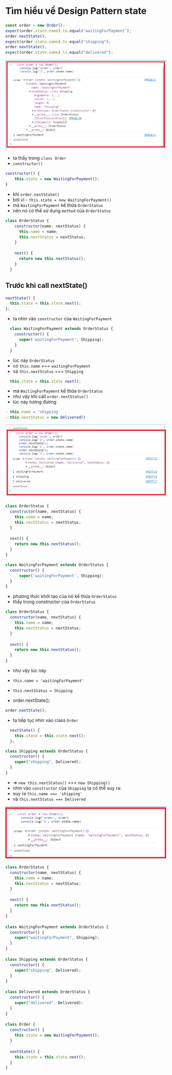 # Tìm hiểu về Design Pattern state

```javascript
const order = new Order();
expect(order.state.name).to.equal("waitingForPayment");
order.nextState();
expect(order.state.name).to.equal("shipping");
order.nextState();
expect(order.state.name).to.equal("delivered");
```

![ScreenShot](../../image/state_detail_1.png)

- ta thấy trong `class Order`
- `constructor()`

```javascript
constructor() {
    this.state = new WaitingForPayment();
}
```

- khi `order.nextState()`
- bởi vì - `this.state = new WaitingForPayment()`
- mà `WaitingForPayment` kế thừa `OrderStatus`
- nên nó có thể sử dụng `method` của `OrderStatus`

``` javascript
class OrderStatus {
    constructor(name, nextStatus) {
      this.name = name;
      this.nextStatus = nextStatus;
    }
  
    next() {
      return new this.nextStatus();
    }
  }
```
## Trước khi call nextState()
``` javascript
nextState() {
  this.state = this.state.next();
};
```
- ta nhìn vào `constructor` của `WaitingForPayment`
``` javascript
  class WaitingForPayment extends OrderStatus {
    constructor() {
      super('waitingForPayment', Shipping);
    }
  }
```

- lúc này `OrderStatus`
- có `this.name` === `waitingForPayment`
- và `this.nextStatus` === `Shipping`

``` javascript
  this.state = this.state.next();
```
- mà `WaitingForPayment` kế thừa `OrderStatus`
- như vậy khi call `order.nextStatus()`
- lúc này tương đương
``` javascript
- this.name = 'shipping'
- this.nextStatus = new Delivered()
```
![ScreenShot](../../image/state_ds.png)


```javascript
class OrderStatus {
  constructor(name, nextStatus) {
    this.name = name;
    this.nextStatus = nextStatus;
  }

  next() {
    return new this.nextStatus();
  }
}
```

``` javascript
class WaitingForPayment extends OrderStatus {
  constructor() {
      super('waitingForPayment', Shipping);
  }
}
```
- phương thức khởi tạo của nó kế thừa `OrderStatus`
- thấy trong constructor của `OrderStatus`
``` javascript
class OrderStatus {
  constructor(name, nextStatus) {
    this.name = name;
    this.nextStatus = nextStatus;
  }

  next() {
    return new this.nextStatus();
  }
}
````

- như vậy lúc này
- `this.name = 'waitingForPayment'`
- `this.nextStatus = Shipping`

- order.nextState();

``` javascript
order.nextState();
```

- ta tiếp tục nhìn vào class `Order`

```javascript
  nextState() {
    this.state = this.state.next();
  };
```

```javascript
class Shipping extends OrderStatus {
  constructor() {
    super("shipping", Delivered);
  }
}
```

- => `new this.nextStatus()` === `new Shipping()`
- nhìn vào `constructor` của `Shipping` ta có thể suy ra:
- suy ra `this.name === 'shipping'`
- và `this.nextStatus === Delivered`

![ScreenShot](../../image/state_log_1.png)

```javascript
class OrderStatus {
  constructor(name, nextStatus) {
    this.name = name;
    this.nextStatus = nextStatus;
  }

  next() {
    return new this.nextStatus();
  }
}

class WaitingForPayment extends OrderStatus {
  constructor() {
    super("waitingForPayment", Shipping);
  }
}

class Shipping extends OrderStatus {
  constructor() {
    super("shipping", Delivered);
  }
}

class Delivered extends OrderStatus {
  constructor() {
    super("delivered", Delivered);
  }
}

class Order {
  constructor() {
    this.state = new WaitingForPayment();
  }

  nextState() {
    this.state = this.state.next();
  }
}
```
